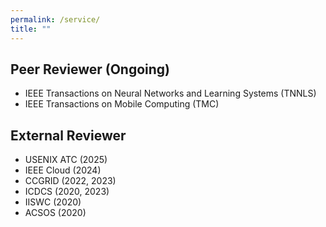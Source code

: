 ```yaml
---
permalink: /service/
title: ""
---
```


## Peer Reviewer (Ongoing)

* IEEE Transactions on Neural Networks and Learning Systems (TNNLS)
* IEEE Transactions on Mobile Computing (TMC)

## External Reviewer

* USENIX ATC (2025)
* IEEE Cloud (2024)
* CCGRID (2022, 2023)
* ICDCS (2020, 2023)
* IISWC (2020)
* ACSOS (2020)


